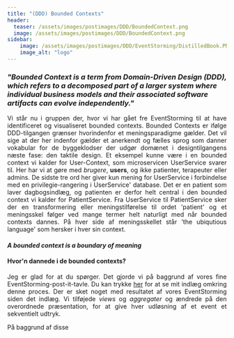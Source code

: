 ```yaml
---
title: "(DDD) Bounded Contexts"
header:
  teaser: /assets/images/postimages/DDD/BoundedContext.png
  image: /assets/images/postimages/DDD/BoundedContext.png
sidebar:
    image: /assets/images/postimages/DDD/EventStorming/DistilledBook.PNG
    image_alt: "logo"
---
```

<h3> <i>"Bounded Context is a term from Domain-Driven Design (DDD), which refers to a decomposed part of a larger system where individual business models and their associated software artifacts can evolve independently." </i></h3>
<p style="text-align: justify; hyphens: auto;">
Vi står nu i gruppen der, hvor vi har gået fre EventStorming til at have identificeret og visualiseret bounded contexts. Bounded Contexts er ifølge DDD-tilgangen grænser hvorindenfor et meningsparadigme gælder. Det vil sige at der her indenfor gælder et anerkendt og fælles sprog som danner vokabular for de byggeklodser der udgør domænet i designtilgangens næste fase: den taktile design.
Et eksempel kunne være i en bounded context vi kalder for User-Context, som microservicen UserService svarer til. Her har vi at gøre med <i>brugere</i>, <b>users</b>, og ikke patienter, terapeuter eller admins. De sidste tre ord her giver kun mening for UserService i forbindelse med en privilegie-rangering i UserService' database. Det er en patient som laver dagbogsindlæg, og patienten er derfor helt central i den bounded context vi kalder for PatientService. Fra UserService til PatientService sker der en transformering eller meningstilførelse til ordet 'patient' og et meningsskel følger ved mange termer helt naturligt med når bounded contexts dannes. På  hver side af meningsskellet står 'the ubiqutious language' som hersker i hver sin context. 
<h4> <i> A bounded context is a boundary of meaning </i> </h4>
<h4>Hvor'n dannede i de bounded contexts?</h4>
<p style="text-align: justify; hyphens: auto;">
Jeg er glad for at du spørger. Det gjorde vi på baggrund af vores fine EventStorming-post-it-tavle. Du kan trykke <a href="https://j3pp3.dev/posts/2024-09-11-DDD02/">her</a> for at se mit indlæg omkring denne proces.
Der er sket noget med resultatet af vores EventStorming siden det indlæg.
Vi tilføjede <i>views</i> og <i>aggregater</i> og ændrede på den overordnede præsentation, for at give hver udløsning af et event et sekventielt udtryk.

På baggrund af disse

</p>
